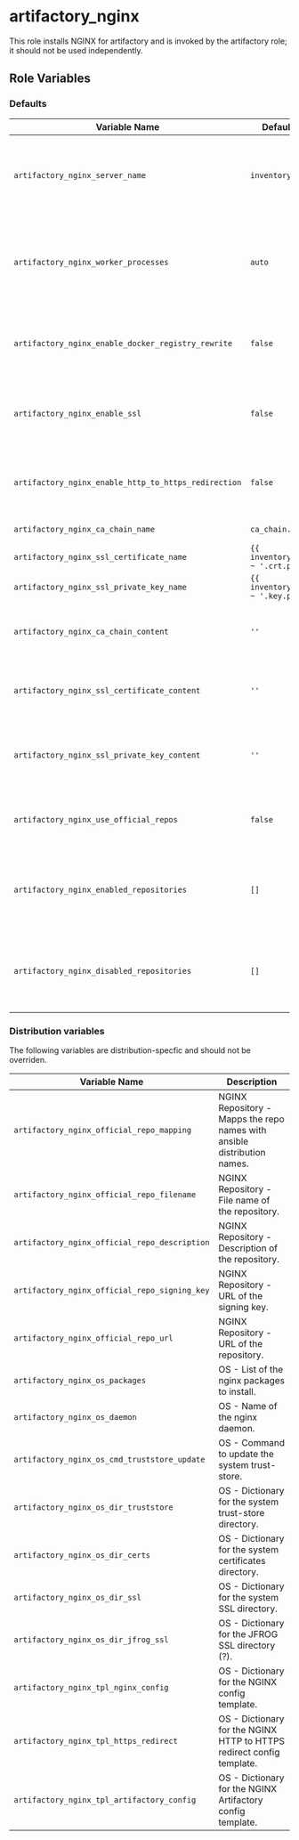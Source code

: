 # artifactory_nginx

This role installs NGINX for artifactory and is invoked by the artifactory role; it should not be used independently.

## Role Variables

### Defaults

| Variable Name                                  | Default Value                           | Description |
|------------------------------------------------|-----------------------------------------|-------------|
| `artifactory_nginx_server_name`                | `inventory_hostname`                    | Mandatory. The hostname used to access the Artifactory server. Adjust for production environments. |
| `artifactory_nginx_worker_processes`           | `auto`                                  | Specifies the number of NGINX worker processes, Defaults to auto to match the number of CPU cores. |
| `artifactory_nginx_enable_docker_registry_rewrite` | `false`                             | If true, enables a rewrite rule for Docker registry requests in the NGINX configuration. |
| `artifactory_nginx_enable_ssl`                | `false`                                  | Enables SSL configuration on NGINX. Important to secure connections. |
| `artifactory_nginx_enable_http_to_https_redirection` | `false`                           | Enables HTTP to HTTPS redirection; requires `nginx_enable_ssl` to be true. |
| `artifactory_nginx_ca_chain_name`                   | `ca_chain.pem`                           | File name of the CA chain. |
| `artifactory_nginx_ssl_certificate_name`            | `{{ inventory_hostname ~ '.crt.pem' }}`  | File name of the SSL certificate. |
| `artifactory_nginx_ssl_private_key_name`            | `{{ inventory_hostname ~ '.key.pem' }}`  | File name of the SSL private key. |
| `artifactory_nginx_ca_chain_content`                | `''`                                     | Content of the CA Chain. Store this variable in a vault file using block scalar. |
| `artifactory_nginx_ssl_certificate_content`         | `''`                                     | Content of the Certificate. Store this variable in a vault file using block scalar. |
| `artifactory_nginx_ssl_private_key_content`         | `''`                                     | Content of the Private key. Store this variable in a vault file using block scalar. |
| `artifactory_nginx_use_official_repos`        | `false`                                  | Set to true to use NGINX's official repositories for package installations. |
| `artifactory_nginx_enabled_repositories`      | `[]`                                     | List of repositories to enable when installing NGINX. Only applicable for CentOS/RHEL. |
| `artifactory_nginx_disabled_repositories`     | `[]`                                     | List of repositories to disable when installing NGINX. Only applicable for CentOS/RHEL. |


### Distribution variables

The following variables are distribution-specfic and should not be overriden.

| Variable Name                                  | Description                                                              |
|------------------------------------------------|--------------------------------------------------------------------------|
| `artifactory_nginx_official_repo_mapping`      | NGINX Repository - Mapps the repo names with ansible distribution names. |
| `artifactory_nginx_official_repo_filename`     | NGINX Repository - File name of the repository.                          |
| `artifactory_nginx_official_repo_description`  | NGINX Repository - Description of the repository.                        |
| `artifactory_nginx_official_repo_signing_key`  | NGINX Repository - URL of the signing key.                               |
| `artifactory_nginx_official_repo_url`          | NGINX Repository - URL of the repository.                                |
| `artifactory_nginx_os_packages`                | OS - List of the nginx packages to install.                              |
| `artifactory_nginx_os_daemon`                  | OS - Name of the nginx daemon.                                           |
| `artifactory_nginx_os_cmd_truststore_update`   | OS - Command to update the system trust-store.                           |
| `artifactory_nginx_os_dir_truststore`          | OS - Dictionary for the system trust-store directory.                    |
| `artifactory_nginx_os_dir_certs`               | OS - Dictionary for the system certificates directory.                   |
| `artifactory_nginx_os_dir_ssl`                 | OS - Dictionary for the system SSL directory.                            |
| `artifactory_nginx_os_dir_jfrog_ssl`           | OS - Dictionary for the JFROG SSL directory (?).                         |
| `artifactory_nginx_tpl_nginx_config`           | OS - Dictionary for the NGINX config template.                           |
| `artifactory_nginx_tpl_https_redirect`         | OS - Dictionary for the NGINX HTTP to HTTPS redirect config template.    |
| `artifactory_nginx_tpl_artifactory_config`     | OS - Dictionary for the NGINX Artifactory config template.               |
